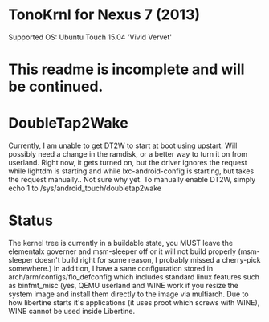 TonoKrnl for Nexus 7 (2013)
===========================

Supported OS: Ubuntu Touch 15.04 'Vivid Vervet'

# This readme is incomplete and will be continued. #

# DoubleTap2Wake #
Currently, I am unable to get DT2W to start at boot using upstart. Will possibly need a change in the ramdisk, or a better way to turn it on from userland. Right now, it gets turned on, but the driver ignores the request while lightdm is starting and while lxc-android-config is starting, but takes the request manually.. Not sure why yet.
To manually enable DT2W, simply echo 1 to /sys/android_touch/doubletap2wake

# Status #
The kernel tree is currently in a buildable state, you MUST leave the elementalx governer and msm-sleeper off or it will not build properly (msm-sleeper doesn't build right for some reason, I probably missed a cherry-pick somewhere.)
In addition, I have a sane configuration stored in arch/arm/configs/flo_defconfig which includes standard linux features such as binfmt_misc (yes, QEMU userland and WINE work if you resize the system image and install them directly to the image via multiarch. Due to how libertine starts it's applications (it uses proot which screws with WINE), WINE cannot be used inside Libertine.

